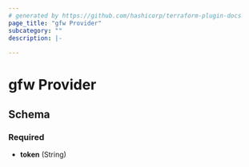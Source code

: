 ```yaml
---
# generated by https://github.com/hashicorp/terraform-plugin-docs
page_title: "gfw Provider"
subcategory: ""
description: |-
  
---
```


# gfw Provider





<!-- schema generated by tfplugindocs -->
## Schema

### Required

- **token** (String)
